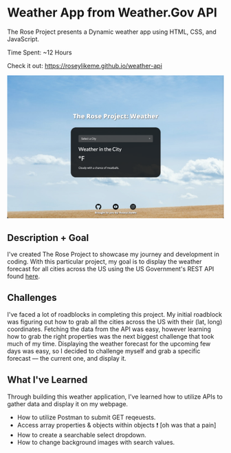 # Weather App from Weather.Gov API

The Rose Project presents a Dynamic weather app using HTML, CSS, and JavaScript. 

Time Spent: ~12 Hours

Check it out: https://roseylikeme.github.io/weather-api


<p>
<img src="ss.png" alt="Weather Page" width="738">
</p>

## Description + Goal

I've created The Rose Project to showcase my journey and development in coding. With this particular project, my goal is to 
display the weather forecast for all cities across the US using the US Government's REST API found [here](https://api.weather.gov/).

## Challenges

I've faced a lot of roadblocks in completing this project. My initial roadblock was figuring out how to grab all the cities across
the US with their (lat, long) coordinates. Fetching the data from the API was easy, however learning how to grab the right properties
was the next biggest challenge that took much of my time. Displaying the weather forecast for the upcoming few days was easy, so I decided
to challenge myself and grab a specific forecast –– the current one, and display it.

## What I've Learned

Through building this weather application, I've learned how to utilize APIs to gather data and display it on my webpage. 

- How to utilize Postman to submit GET reqeuests.
- Access array properties & objects within objects ❗️ [oh was that a pain]
- How to create a searchable select dropdown.
- How to change background images with search values.
